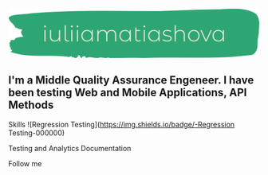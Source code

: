 ![Header](https://github.com/iuliiamatiashovawork/iuliiamatiashovawork/blob/main/assets/logo-no-background.png)

## I'm a Middle Quality Assurance Engeneer. I have been testing Web and Mobile Applications, API Methods

Skills
![Regression Testing](https://img.shields.io/badge/-Regression Testing-000000)


Testing and Analytics Documentation

Follow me